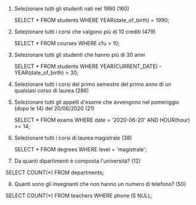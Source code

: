 
1. Selezionare tutti gli studenti nati nel 1990 (160)

   SELECT * FROM students WHERE YEAR(date_of_birth) = 1990;

2. Selezionare tutti i corsi che valgono più di 10 crediti (479)

   SELECT * FROM courses WHERE cfu > 10;

3. Selezionare tutti gli studenti che hanno più di 30 anni

   SELECT * FROM students WHERE YEAR(CURRENT_DATE) - YEAR(date_of_birth) > 30;

4. Selezionare tutti i corsi del primo semestre del primo anno di un qualsiasi corso di
   laurea (286)



5. Selezionare tutti gli appelli d'esame che avvengono nel pomeriggio (dopo le 14) del
   20/06/2020 (21)

   SELECT * FROM exams WHERE date = '2020-06-20' AND HOUR(hour) >= 14;


6. Selezionare tutti i corsi di laurea magistrale (38)

   SELECT * FROM degrees WHERE level = 'magistrale';


7. Da quanti dipartimenti è composta l'università? (12)

SELECT COUNT(*) FROM departments;

8. Quanti sono gli insegnanti che non hanno un numero di telefono? (50) 

SELECT COUNT(*) FROM teachers WHERE phone IS NULL;


